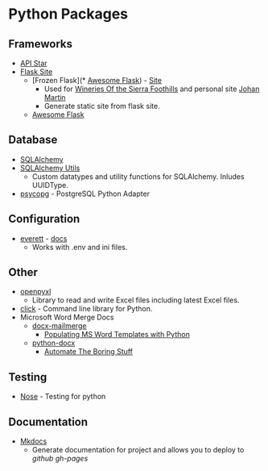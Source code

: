 # Python Packages

## Frameworks
* [API Star](https://github.com/encode/apistar)
* [Flask Site](http://flask.pocoo.org)
    * [Frozen Flask](* [Awesome Flask](https://github.com/humiaozuzu/awesome-flask)) - [Site](https://pythonhosted.org/Frozen-Flask/)
        * Used for [Wineries Of the Sierra Foothills](http://www.wineriesofthesierrafoothills.com) and personal site [Johan Martin](http://www.johan-martin.com)
        * Generate static site from flask site.
    * [Awesome Flask](https://github.com/humiaozuzu/awesome-flask)

## Database
* [SQLAlchemy](https://www.sqlalchemy.org)
* [SQLAlchemy Utils](https://sqlalchemy-utils.readthedocs.io/en/latest/#)
    * Custom datatypes and utility functions for SQLAlchemy. Inludes UUIDType.
* [psycopg](http://initd.org/psycopg/) - PostgreSQL Python Adapter

## Configuration
* [everett](https://github.com/willkg/everett) - [docs](https://everett.readthedocs.io/en/latest/)
    * Works with .env and ini files.

## Other
* [openpyxl](https://openpyxl.readthedocs.io/en/default/)
    * Library to read and write Excel files including latest Excel files.
* [click](http://click.pocoo.org/6/) - Command line library for Python.
* Microsoft Word Merge Docs 
    * [docx-mailmerge](https://github.com/Bouke/docx-mailmerge)
        * [Populating MS Word Templates with Python](http://pbpython.com/python-word-template.html)
    * [python-docx](https://python-docx.readthedocs.io/en/latest/)
        * [Automate The Boring Stuff](https://automatetheboringstuff.com/chapter13/)

## Testing
* [Nose](http://nose.readthedocs.io/en/latest/) - Testing for python

## Documentation
* [Mkdocs](http://www.mkdocs.org)
    * Generate documentation for project and allows you to deploy to *github gh-pages*

